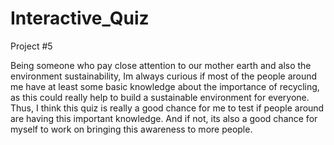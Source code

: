 # Interactive_Quiz
Project #5

Being someone who pay close attention to our mother earth and also the environment sustainability, Im always curious if most of the people around me have at least some basic knowledge about the importance of recycling, as this could really help to build a sustainable environment for everyone. Thus, I think this quiz is really a good chance for me to test if people around are having this important knowledge. And if not, its also a good chance for myself to work on bringing this awareness to more people.
